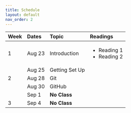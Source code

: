 ```yaml
---
title: Schedule
layout: default
nav_order: 2
---
```


| Week  | Dates   | Topic | Readings |
|:------|:--------|:------|:---------|
| 1     | Aug 23  | Introduction    | <ul><li>Reading 1</li><li>Reading 2</li></ul> |
|       | Aug 25  | Getting Set Up  | |
| 2     | Aug 28  | Git             | |
|       | Aug 30  | GitHub          | |
|       | Sep 1   | **No Class**    | |
| 3     | Sep 4   | **No Class**    | |
